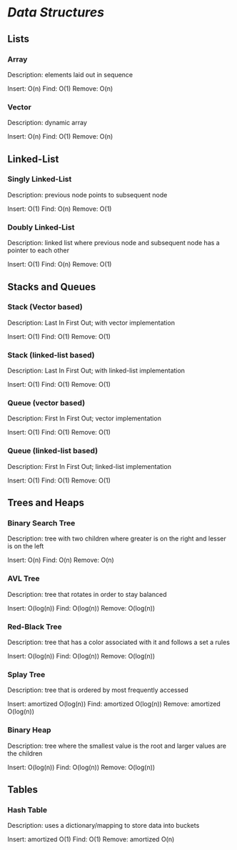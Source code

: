 # ***Data Structures***

## **Lists**

### **Array**

Description: elements laid out in sequence

Insert: O(n)
Find: O(1)
Remove: O(n)

### **Vector**

Description: dynamic array

Insert: O(n)
Find: O(1)
Remove: O(n)

## **Linked-List**

### **Singly Linked-List**

Description: previous node points to subsequent node

Insert: O(1)
Find: O(n)
Remove: O(1)

### **Doubly Linked-List**

Description: linked list where previous node and subsequent node has a pointer to each other

Insert: O(1)
Find: O(n)
Remove: O(1)

## **Stacks and Queues**

### **Stack (Vector based)**

Description: Last In First Out; with vector implementation

Insert: O(1)
Find: O(1)
Remove: O(1)

### **Stack (linked-list based)**

Description: Last In First Out; with linked-list implementation

Insert: O(1)
Find: O(1)
Remove: O(1)

### **Queue (vector based)**

Description: First In First Out; vector implementation

Insert: O(1)
Find: O(1)
Remove: O(1)

### **Queue (linked-list based)**

Description: First In First Out; linked-list implementation

Insert: O(1)
Find: O(1)
Remove: O(1)

## **Trees and Heaps**

### **Binary Search Tree**

Description: tree with two children where greater is on the right and lesser is on the left

Insert: O(n)
Find: O(n)
Remove: O(n)

### **AVL Tree**

Description: tree that rotates in order to stay balanced

Insert: O(log(n))
Find: O(log(n))
Remove: O(log(n))

### **Red-Black Tree**

Description: tree that has a color associated with it and follows a set a rules

Insert: O(log(n))
Find: O(log(n))
Remove: O(log(n))

### **Splay Tree**

Description: tree that is ordered by most frequently accessed

Insert: amortized O(log(n))
Find: amortized O(log(n))
Remove: amortized O(log(n))

### **Binary Heap**

Description: tree where the smallest value is the root and larger values are the children

Insert: O(log(n))
Find: O(log(n))
Remove: O(log(n))

## **Tables**

### **Hash Table**

Description: uses a dictionary/mapping to store data into buckets

Insert: amortized O(1)
Find: O(1)
Remove: amortized O(n)